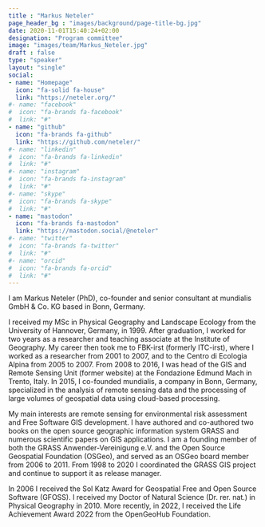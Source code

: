 ```yaml
---
title : "Markus Neteler"
page_header_bg : "images/background/page-title-bg.jpg"
date: 2020-11-01T15:40:24+02:00
designation: "Program committee"
image: "images/team/Markus_Neteler.jpg"
draft : false
type: "speaker"
layout: "single"
social:
- name: "Homepage"
  icon: "fa-solid fa-house"
  link: "https://neteler.org/"
#- name: "facebook"
#  icon: "fa-brands fa-facebook"
#  link: "#"
- name: "github"
  icon: "fa-brands fa-github"
  link: "https://github.com/neteler/"
#- name: "linkedin"
#  icon: "fa-brands fa-linkedin"
#  link: "#"
#- name: "instagram"
#  icon: "fa-brands fa-instagram"
#  link: "#"
#- name: "skype"
#  icon: "fa-brands fa-skype"
#  link: "#"
- name: "mastodon"
  icon: "fa-brands fa-mastodon"
  link: "https://mastodon.social/@neteler"
#- name: "twitter"
#  icon: "fa-brands fa-twitter"
#  link: "#"
#- name: "orcid"
#  icon: "fa-brands fa-orcid"
#  link: "#"
---
```


I am Markus Neteler (PhD), co-founder and senior consultant at mundialis
GmbH & Co. KG based in Bonn, Germany.

I received my MSc in Physical Geography and Landscape Ecology from the
University of Hannover, Germany, in 1999. After graduation, I worked for two
years as a researcher and teaching associate at the Institute of Geography.
My career then took me to FBK-irst (formerly ITC-irst), where I worked as a
researcher from 2001 to 2007, and to the Centro di Ecologia Alpina from 2005
to 2007. From 2008 to 2016, I was head of the GIS and Remote Sensing Unit
(former website) at the Fondazione Edmund Mach in Trento, Italy. In 2015, I
co-founded mundialis, a company in Bonn, Germany, specialized in the analysis
of remote sensing data and the processing of large volumes of geospatial
data using cloud-based processing.

My main interests are remote sensing for environmental risk assessment and
Free Software GIS development. I have authored and co-authored two books on
the open source geographic information system GRASS and numerous scientific
papers on GIS applications. I am a founding member of both the GRASS
Anwender-Vereinigung e.V. and the Open Source Geospatial Foundation (OSGeo), and
served as an OSGeo board member from 2006 to 2011. From 1998 to 2020 I
coordinated the GRASS GIS project and continue to support it as release manager.

In 2006 I received the Sol Katz Award for Geospatial Free and Open Source
Software (GFOSS). I received my Doctor of Natural Science (Dr. rer. nat.) in
Physical Geography in 2010. More recently, in 2022, I received the Life
Achievement Award 2022 from the OpenGeoHub Foundation.
